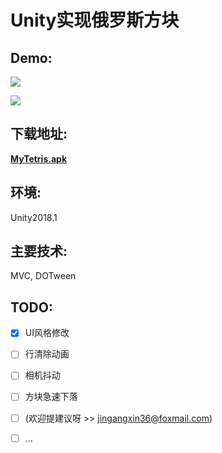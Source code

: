 

# Unity实现俄罗斯方块

## Demo:

![](https://github.com/jingangxin36/Tetris/blob/master/Demo/Demo.gif)

![](https://github.com/jingangxin36/Tetris/blob/master/Demo/Demo1.gif)

## 下载地址:

[**MyTetris.apk**](https://github.com/jingangxin36/Tetris/releases/download/V1.1/MyTetris.apk)

## 环境:

Unity2018.1

## 主要技术:

MVC, DOTween

## TODO: 

- [x] UI风格修改
- [ ] 行清除动画
- [ ] 相机抖动
- [ ] 方块急速下落
- [ ] (欢迎提建议呀 >> jingangxin36@foxmail.com)
- [ ] ...

